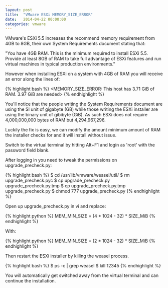 ```yaml
---
layout: post
title:  "VMware ESXi MEMORY_SIZE_ERROR"
date:   2014-04-22 00:00:00
categories: vmware
---
```


VMware's ESXi 5.5 increases the recommend memory requirement from 4GB to 8GB,
their own System Requirements document stating that:

"You have 4GB RAM. This is the minimum required to install ESXi 5.5. Provide at
least 8GB of RAM to take full advantage of ESXi features and run virtual
machines in typical production environments."

However when installing ESXi on a system with 4GB of RAM you will receive an
error along the lines of:

{% highlight bash %}
<MEMORY_SIZE_ERROR: This host has 3.71 GiB of RAM. 3.97 GiB are needed>
{% endhighlight %}

You'll notice that the people writing the System Requirements document are using
the SI unit of gigabyte (GB) while those writing the ESXi installer are using
the binary unit of gibibyte (GiB). As such ESXi does not require 4,000,000,000
bytes of RAM but 4,294,967,296.

Luckily the fix is easy, we can modify the amount minimum amount of RAM the
installer checks for and it will install without issue.

Switch to the virtual terminal by hitting Alt+F1 and login as 'root' with the
password field blank.

After logging in you need to tweak the permissions on upgrade_precheck.py:

{% highlight bash %}
$ cd /usr/lib/vmware/weasel/util/
$ rm upgrade_precheck.pyc
$ cp upgrade_precheck.py upgrade_precheck.py.tmp
$ cp upgrade_precheck.py.tmp upgrade_precheck.py
$ chmod 777 upgrade_precheck.py
{% endhighlight %}

Open up upgrade_precheck.py in vi and replace:

{% highlight python %}
MEM_MIN_SIZE = (4 * 1024 - 32) * SIZE_MiB
{% endhighlight %}

With:

{% highlight python %}
MEM_MIN_SIZE = (2 * 1024 - 32) * SIZE_MiB
{% endhighlight %}

Then restart the ESXi installer by killing the weasel process.

{% highlight bash %}
$ ps -c | grep weasel
$ kill 12345
{% endhighlight %}

You will automatically get switched away from the virtual terminal and can
continue the installation.
